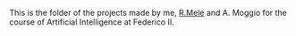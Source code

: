 This is the folder of the projects made by me, [R.Mele](https://github.com/meleraffaele) and A. Moggio for the course of Artificial Intelligence at Federico II.
